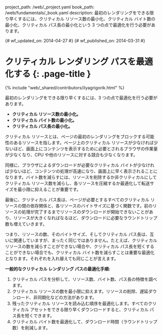 project_path: /web/_project.yaml
book_path: /web/fundamentals/_book.yaml
description: 最初のレンダリングをできる限り早くするには、クリティカル リソース数の最小化、クリティカル バイト数の最小化、クリティカル パス長の最小化という 3 つの点で最適化を行う必要があります。

{# wf_updated_on: 2014-04-27 #}
{# wf_published_on: 2014-03-31 #}

# クリティカル レンダリング パスを最適化する {: .page-title }

{% include "web/_shared/contributors/ilyagrigorik.html" %}



最初のレンダリングをできる限り早くするには、3 つの点で最適化を行う必要があります。

* **クリティカル リソース数の最小化。**
* **クリティカル バイト数の最小化。**
* **クリティカル パス長の最小化。**

クリティカル リソースとは、ページの最初のレンダリングをブロックする可能性のあるリソースを指します。ページ上のクリティカル リソースが少なければ少ないほど、画面上にコンテンツを表示するために必要とされるブラウザの作業量が少なくなり、CPU や他のリソースに対する競合も少なくなります。

同様に、ブラウザによるダウンロードが必要なクリティカル バイトが少なければ少ないほど、コンテンツの処理が高速になり、画面上に早く表示されることになります。バイト数を減らすには、リソースを削除するか非クリティカルにしてクリティカル リソース数を減らし、各リソースを圧縮するか最適化して転送サイズを最小限に抑えることが重要です。

最後に、クリティカル パス長は、ページが必要とするすべてのクリティカル リソースの間の依存関係と、各リソースのバイトサイズに基づく関数です。前のリソースの処理が完了するまでリソースのダウンロードが開始できないことがあり、リソースが大きくなればなるほど、ダウンロードに必要なラウンドトリップ数も増えていきます。

つまり、リソースの数、そのバイトサイズ、そしてクリティカル パス長は、互いに関連していますが、まったく同じではありません。たとえば、クリティカル リソースの数を減らすことができない場合や、クリティカル パス長を短くすることができない場合でも、クリティカル バイト数を減らすことは重要な最適化となります。それぞれを入れ替えても同じことが言えます。

**一般的なクリティカル レンダリング パスの最適化手順:**

1. クリティカル パスを分析して、リソース数、バイト数、パス長の特徴を調べます。
2. クリティカル リソースの数を最小限に抑えます。リソースの削除、遅延ダウンロード、非同期化などの方法があります。
3. 残ったクリティカル リソースを読み込む順序を最適化します。すべてのクリティカル アセットをできる限り早くダウンロードすると、クリティカル パス長を短くできます。
4. クリティカル バイト数を最適化して、ダウンロード時間（ラウンドトリップ数）を削減します。



